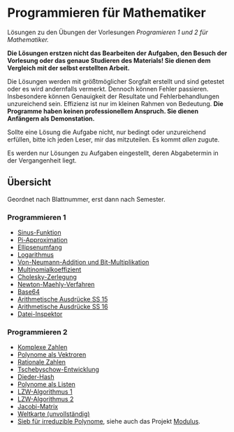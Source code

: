 # Programmieren für Mathematiker
Lösungen zu den Übungen der Vorlesungen *Programieren 1 und 2 für Mathematiker.*

**Die Lösungen erstzen nicht das Bearbeiten der Aufgaben, den Besuch der Vorlesung oder das genaue Studieren des Materials! Sie dienen dem Vergleich mit der selbst erstellten Arbeit.**

Die Lösungen werden mit größtmöglicher Sorgfalt erstellt und sind getestet oder es wird andernfalls vermerkt.
Dennoch können Fehler passieren. Insbesondere können Genauigkeit der Resultate und Fehlerbehandlungen unzureichend sein.
Effizienz ist nur im kleinen Rahmen von Bedeutung. **Die Programme haben keinen professionellem Anspruch. Sie dienen Anfängern als Demonstation.**

Sollte eine Lösung die Aufgabe nicht, nur bedingt oder unzureichend erfüllen, bitte ich jeden Leser, mir das mitzuteilen. Es kommt *allen* zugute.

Es werden nur Lösungen zu Aufgaben eingestellt, deren Abgabetermin in der Vergangenheit liegt.

## Übersicht

Geordnet nach Blattnummer, erst dann nach Semester.

### Programmieren 1

* [Sinus-Funktion](Prog1/SS17/blatt01.cpp)
* [Pi-Approximation](Prog1/SS17/blatt02.cpp)
* [Ellipsenumfang](Prog1/SS15/blatt03.cpp)
* [Logarithmus](Prog1/SS15/blatt04.cpp)
* [Von-Neumann-Addition und Bit-Multiplikation](Prog1/SS15/blatt05.cpp)
* [Multinomialkoeffizient](Prog1/SS15/blatt06.cpp)
* [Cholesky-Zerlegung](Prog1/SS15/blatt07.cpp)
* [Newton-Maehly-Verfahren](Prog1/SS15/blatt08.cpp)
* [Base64](Prog1/SS16/blatt08.cpp)
* [Arithmetische Ausdrücke SS 15](Prog1/SS15/blatt09.cpp)
* [Arithmetische Ausdrücke SS 16](Prog1/SS16/blatt09.cpp)
* [Datei-Inspektor](Prog1/SS16/blatt11.cpp)

### Programmieren 2

* [Komplexe Zahlen](Prog2/WS14/blatt01.cpp)
* [Polynome als Vektroren](Prog2/WS14/blatt02.cpp)
* [Rationale Zahlen](Prog2/WS14/blatt03.cpp)
* [Tschebyschow-Entwicklung](Prog2/WS14/blatt04.cpp)
* [Dieder-Hash](Prog2/WS14/blatt05.cpp)
* [Polynome als Listen](Prog2/WS14/blatt06_a.cpp)
* [LZW-Algorithmus 1](Prog2/WS14/blatt07_a.cpp)
* [LZW-Algorithmus 2](Prog2/WS14/blatt07_a_neu.cpp)
* [Jacobi-Matrix](Prog2/WS14/blatt08.cpp)
* [Weltkarte (unvollständig)](Prog2/WS14/blatt10.cpp)
* [Sieb für irreduzible Polynome](Prog2/WS14/blatt12.cpp), siehe auch das Projekt [Modulus](http://github.com/Bolpat/Modulus).
